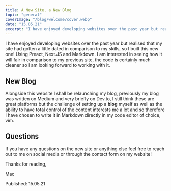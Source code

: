```yaml
---
title: A New Site, a New Blog
topic: "general"
coverImage: "/blog/welcome/cover.webp"
date: "15.05.21"
excerpt: "I have enjoyed developing websites over the past year but realised that my site had gotten a little dated in comparison to my skills, so I built this new one! Using Preact, Next.JS and Markdown."
---
```


I have enjoyed developing websites over the past year but realised that my site had gotten a little dated in comparison to my skills, so I built this new one! Using Preact, Next.JS and Markdown. I am interested in seeing how it will fair in comparison to my previous site, the code is certainly much cleaner so I am looking forward to working with it.

## New Blog

Alongside this website I shall be relaunching my blog, previously my blog was written on Medium and very briefly on Dev.to, I still think these are great platforms but the challenge of setting up a **blog** myself as well as the ability to have total control of the content interests me a lot and so therefore I have chosen to write it in Markdown directly in my code editor of choice, vim.

## Questions

If you have any questions on the new site or anything else feel free to reach out to me on social media or through the contact form on my website!

Thanks for reading,

Mac

Published: 15.05.21
